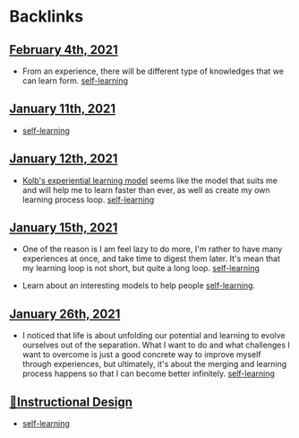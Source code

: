 
# Backlinks
## [February 4th, 2021](<February 4th, 2021.md>)
- From an experience, there will be different type of knowledges that we can learn form. [self-learning](<self-learning.md>)

## [January 11th, 2021](<January 11th, 2021.md>)
- [self-learning](<self-learning.md>)

## [January 12th, 2021](<January 12th, 2021.md>)
- [Kolb's experiential learning model](<Kolb's experiential learning model.md>) seems like the model that suits me and will help me to learn faster than ever, as well as create my own learning process loop. [self-learning](<self-learning.md>)

## [January 15th, 2021](<January 15th, 2021.md>)
- One of the reason is I am feel lazy to do more, I'm rather to have many experiences at once, and take time to digest them later. It's mean that my learning loop is not short, but quite a long loop. [self-learning](<self-learning.md>)

- Learn about an interesting models to help people [self-learning](<self-learning.md>).

## [January 26th, 2021](<January 26th, 2021.md>)
- I noticed that life is about unfolding our potential and learning to evolve ourselves out of the separation. What I want to do and what challenges I want to overcome is just a good concrete way to improve myself through experiences, but ultimately, it's about the merging and learning process happens so that I can become better infinitely. [self-learning](<self-learning.md>)

## [🌱Instructional Design](<🌱Instructional Design.md>)
- [self-learning](<self-learning.md>)

